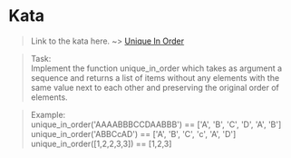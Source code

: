 # Kata
>Link to the kata here. ~>
[Unique In Order](https://www.codewars.com/kata/54e6533c92449cc251001667)

>Task: <br/>
Implement the function unique_in_order which takes as argument a sequence and returns a list of items without any elements with the same value next to each other and preserving the original order of elements.

>Example: <br/>
unique_in_order('AAAABBBCCDAABBB') == ['A', 'B', 'C', 'D', 'A', 'B']
unique_in_order('ABBCcAD')         == ['A', 'B', 'C', 'c', 'A', 'D']
unique_in_order([1,2,2,3,3])       == [1,2,3]